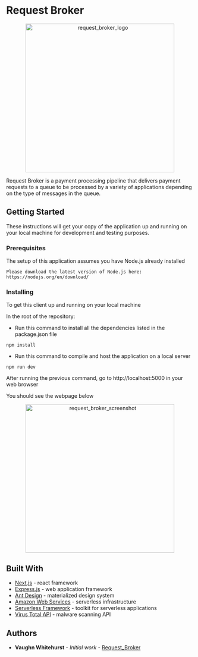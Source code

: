 # Request Broker

<div align="center">
  <img alt="request_broker_logo" src="https://s3.amazonaws.com/com.request.broker.queue/img/request_broker_logo.png" width="400px" />
</div>

Request Broker is a payment processing pipeline that delivers payment requests to a queue to be processed by a variety of applications depending on the type of messages in the queue.

## Getting Started

These instructions will get your copy of the application up and running on your local machine for development and testing purposes.

### Prerequisites

The setup of this application assumes you have Node.js already installed

```
Please download the latest version of Node.js here: https://nodejs.org/en/download/
```

### Installing

To get this client up and running on your local machine

In the root of the repository: 

- Run this command to install all the dependencies listed in the package.json file

```
npm install
```

- Run this command to compile and host the application on a local server

```
npm run dev
```

After running the previous command, go to http://localhost:5000 in your web browser

You should see the webpage below

<div align="center">
  <img alt="request_broker_screenshot" src="https://s3.amazonaws.com/com.request.broker.queue/img/request_broker_screenshot.png" width="400px" />
</div>

## Built With

* [Next.js](https://nextjs.org/) - react framework
* [Express.js](https://expressjs.com/) - web application framework
* [Ant Design](https://ant.design/) - materialized design system
* [Amazon Web Services](https://aws.amazon.com/) - serverless infrastructure 
* [Serverless Framework](https://serverless.com/) - toolkit for serverless applications
* [Virus Total API](https://developers.virustotal.com/reference) - malware scanning API

## Authors

* **Vaughn Whitehurst** - *Initial work* - [Request_Broker](https://github.com/vaughnpw/Request_Broker)
